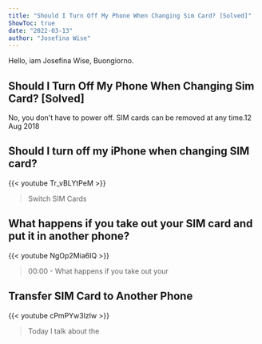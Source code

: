```yaml
---
title: "Should I Turn Off My Phone When Changing Sim Card? [Solved]"
ShowToc: true 
date: "2022-03-13"
author: "Josefina Wise" 
---
```


Hello, iam Josefina Wise, Buongiorno.
## Should I Turn Off My Phone When Changing Sim Card? [Solved]
No, you don't have to power off. SIM cards can be removed at any time.12 Aug 2018

## Should I turn off my iPhone when changing SIM card?
{{< youtube Tr_vBLYtPeM >}}
>Switch SIM Cards

## What happens if you take out your SIM card and put it in another phone?
{{< youtube NgOp2Mia6IQ >}}
>00:00 - What happens if you take out your 

## Transfer SIM Card to Another Phone
{{< youtube cPmPYw3lzIw >}}
>Today I talk about the 

